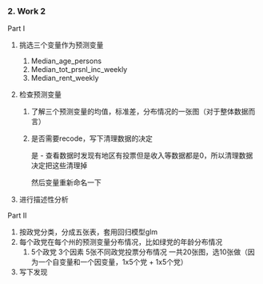 ### 2. Work 2

Part I 

1. 挑选三个变量作为预测变量

    1. Median_age_persons
    2. Median_tot_prsnl_inc_weekly
    3. Median_rent_weekly

2. 检查预测变量

    1. 了解三个预测变量的均值，标准差，分布情况的一张图（对于整体数据而言）

    2. 是否需要recode，写下清理数据的决定

        是 - 查看数据时发现有地区有投票但是收入等数据都是0，所以清理数据决定把这些清理掉

        然后变量重新命名一下

3. 进行描述性分析



Part II

1. 按政党分类，分成五张表，套用回归模型glm
2. 每个政党在每个州的预测变量分布情况，比如绿党的年龄分布情况
    1.  5个政党 3个因素 5张不同政党投票分布情况 一共20张图，选10张做（因为一个自变量和一个因变量，1x5个党 + 1x5个党）
3. 写下发现